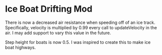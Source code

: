 # Ice Boat Drifting Mod
There is now a decreased air resistance when speeding off of an ice track.
Specifically, velocity is multiplied by 0.99 every call to updateVelocity in the air.
I may add support to vary this value in the future.

Step height for boats is now 0.5.
I was inspired to create this to make ice boat highways.
